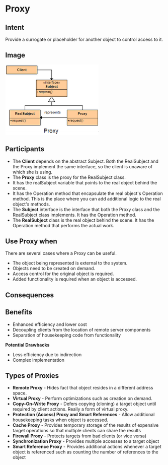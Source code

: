 # Proxy #

## Intent ##

Provide a surrogate or placeholder for another object to control access to it.

## Image ##

![alt text](./Images/Proxy.md.png "Proxy")

## Participants ##

+ The **Client** depends on the abstract Subject. Both the RealSubject and the Proxy implement the same interface, so the client is unaware of which she is using.
+ The **Proxy** class is the proxy for the RealSubject class.
+ It has the realSubject variable that points to the real object behind the scene.
+ It has the Operation method that encapsulate the real object's Operation method. This is the place where you can add additional logic to the real object's methods.
+ The **Subject** interface is the interface that both the Proxy class and the RealSubject class implements. It has the Operation method.
+ The **RealSubject** class is the real object behind the scene. It has the Operation method that performs the actual work.

## Use Proxy when ##

There are several cases where a Proxy can be useful.

+ The object being represented is external to the system.
+ Objects need to be created on demand.
+ Access control for the original object is required.
+ Added functionality is required when an object is accessed.

## Consequences ##

## Benefits ##

+ Enhanced efficiency and lower cost
+ Decoupling clients from the location of remote server components
+ Separation of housekeeping code from functionality

**Potential Drawbacks**

+ Less efficiency due to indirection
+ Complex implementation

## Types of Proxies ##

+ **Remote Proxy** - Hides fact that object resides in a different address space.
+ **Virtual Proxy** - Perform optimizations such as creation on demand.
+ **Copy-On-Write Proxy** - Defers copying (cloning) a target object until required by client actions. Really a form of virtual proxy.
+ **Protection (Access) Proxy and Smart References** - Allow additional housekeeping tasks when object is accessed.
+ **Cache Proxy** - Provides temporary storage of the results of expensive target operations so that multiple clients can share the results
+ **Firewall Proxy** - Protects targets from bad clients (or vice versa)
+ **Synchronization Proxy** - Provides multiple accesses to a target object
+ **Smart Reference Proxy** - Provides additional actions whenever a target object is referenced such as counting the number of references to the object

